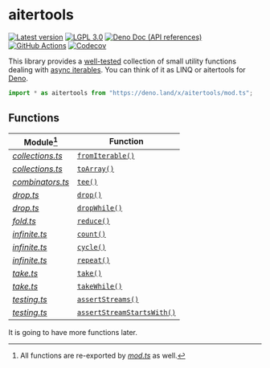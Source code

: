 <!-- deno-fmt-ignore-file -->

aitertools
==========

[![Latest version][Tag badge]][Deno module]
[![LGPL 3.0][License badge]](./LICENSE)
[![Deno Doc (API references)][Deno Doc badge]][Deno Doc]
[![GitHub Actions][GitHub Actions status badge]][GitHub Actions]
[![Codecov][Codecov badge]][Codecov]

This library provides a [well-tested][Codecov] collection of small utility
functions dealing with [async iterables].  You can think of it as LINQ or aitertools for [Deno].

~~~ typescript
import * as aitertools from "https://deno.land/x/aitertools/mod.ts";
~~~

[Tag badge]: https://img.shields.io/github/v/tag/dahlia/aitertools
[Deno module]: https://deno.land/x/aitertools
[License badge]: https://img.shields.io/github/license/dahlia/aitertools
[Deno Doc]: https://doc.deno.land/https://deno.land/x/aitertools/mod.ts
[Deno Doc badge]: https://img.shields.io/badge/api-deno%20doc-blue
[GitHub Actions]: https://github.com/dahlia/aitertools/actions/workflows/test.yaml
[GitHub Actions status badge]: https://github.com/dahlia/aitertools/actions/workflows/test.yaml/badge.svg
[Codecov badge]: https://codecov.io/gh/dahlia/aitertools/branch/main/graph/badge.svg?token=UBDX4Inrz6
[Codecov]: https://codecov.io/gh/dahlia/aitertools
[async iterables]: https://developer.mozilla.org/en-US/docs/Web/JavaScript/Reference/Statements/for-await...of
[Deno]: https://deno.land/


Functions
---------

| Module[^1]         | Function                     |
|--------------------|------------------------------|
| *[collections.ts]* | [`fromIterable()`]           |
| *[collections.ts]* | [`toArray()`]                |
| *[combinators.ts]* | [`tee()`]                    |
| *[drop.ts]*        | [`drop()`]                   |
| *[drop.ts]*        | [`dropWhile()`]              |
| *[fold.ts]*        | [`reduce()`]                 |
| *[infinite.ts]*    | [`count()`]                  |
| *[infinite.ts]*    | [`cycle()`]                  |
| *[infinite.ts]*    | [`repeat()`]                 |
| *[take.ts]*        | [`take()`]                   |
| *[take.ts]*        | [`takeWhile()`]              |
| *[testing.ts]*     | [`assertStreams()`]          |
| *[testing.ts]*     | [`assertStreamStartsWith()`] |

It is going to have more functions later.

[^1]: All functions are re-exported by [*mod.ts*][Deno Doc] as well.

[collections.ts]: https://doc.deno.land/https://deno.land/x/aitertools/collections.ts
[combinators.ts]: https://doc.deno.land/https://deno.land/x/aitertools/combinators.ts
[drop.ts]: https://doc.deno.land/https://deno.land/x/aitertools/drop.ts
[fold.ts]: https://doc.deno.land/https://deno.land/x/aitertools/fold.ts
[infinite.ts]: https://doc.deno.land/https://deno.land/x/aitertools/infinite.ts
[take.ts]: https://doc.deno.land/https://deno.land/x/aitertools/take.ts
[testing.ts]: https://doc.deno.land/https://deno.land/x/aitertools/testing.ts
[`fromIterable()`]: https://doc.deno.land/https://deno.land/x/aitertools/collections.ts/~/fromIterable
[`toArray()`]: https://doc.deno.land/https://deno.land/x/aitertools/collections.ts/~/toArray
[`tee()`]: https://doc.deno.land/https://deno.land/x/aitertools/combinators.ts/~/tee
[`drop()`]: https://doc.deno.land/https://deno.land/x/aitertools/drop.ts/~/drop
[`dropWhile()`]: https://doc.deno.land/https://deno.land/x/aitertools/drop.ts/~/dropWhile
[`reduce()`]: https://doc.deno.land/https://deno.land/x/aitertools/fold.ts/~/reduce
[`count()`]: https://doc.deno.land/https://deno.land/x/aitertools/infinite.ts/~/count
[`cycle()`]: https://doc.deno.land/https://deno.land/x/aitertools/infinite.ts/~/cycle
[`repeat()`]: https://doc.deno.land/https://deno.land/x/aitertools/infinite.ts/~/repeat
[`take()`]: https://doc.deno.land/https://deno.land/x/aitertools/take.ts/~/take
[`takeWhile()`]: https://doc.deno.land/https://deno.land/x/aitertools/take.ts/~/takeWhile
[`assertStreams()`]: https://doc.deno.land/https://deno.land/x/aitertools/testing.ts/~/assertStreams
[`assertStreamStartsWith()`]: https://doc.deno.land/https://deno.land/x/aitertools/testing.ts/~/assertStreamStartsWith
